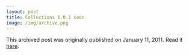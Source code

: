 ```yaml
---
layout: post
title: Collections 1.0.1 soon
image: /img/archive.png
---
```

This archived post was originally published on January 11, 2011. Read it [here](/alex.ciobanu.org/index14c7.html).

